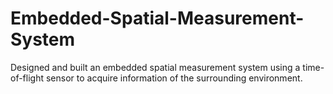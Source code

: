# Embedded-Spatial-Measurement-System
Designed and built an embedded spatial measurement system using a time-of-flight sensor to acquire information of the surrounding environment. 
